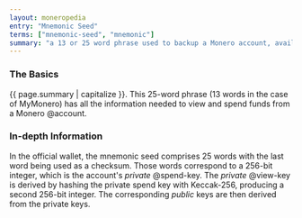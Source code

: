 ```yaml
---
layout: moneropedia
entry: "Mnemonic Seed"
terms: ["mnemonic-seed", "mnemonic"]
summary: "a 13 or 25 word phrase used to backup a Monero account, available in a number of languages"
---
```


### The Basics

{{ page.summary | capitalize }}. This 25-word phrase (13 words in the case of MyMonero) has all the information needed to view and spend funds from a Monero @account.

### In-depth Information

In the official wallet, the mnemonic seed comprises 25 words with the last word being used as a checksum. Those words correspond to a 256-bit integer, which is the account's *private* @spend-key. The *private* @view-key is derived by hashing the private spend key with Keccak-256, producing a second 256-bit integer. The corresponding *public* keys are then derived from the private keys.

